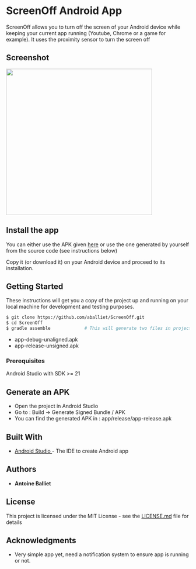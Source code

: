 # ScreenOff Android App

ScreenOff allows you to turn off the screen of your Android device while keeping your current app running (Youtube, Chrome or a game for example).
It uses the proximity sensor to turn the screen off

## Screenshot
<img src="https://github.com/aballiet/ScreenOff/raw/master/readme_ressources/screenshot.jpg" width="400">

## Install the app 
You can either use the APK given [here](https://github.com/aballiet/ScreenOff/raw/master/app/release/app-release.apk) or use the one generated by yourself from the source code (see instructions below)

Copy it (or download it) on your Android device and proceed to its installation.


## Getting Started

These instructions will get you a copy of the project up and running on your local machine for development and testing purposes.

```bash
$ git clone https://github.com/aballiet/ScreenOff.git
$ cd ScreenOff
$ gradle assemble             # This will generate two files in project/build/apk/
```

- app-debug-unaligned.apk 
- app-release-unsigned.apk

### Prerequisites

Android Studio with SDK >= 21

## Generate an APK

- Open the project in Android Studio
- Go to : Build -> Generate Signed Bundle / APK
- You can find the generated APK in : app/release/app-release.apk


## Built With

* [Android Studio ](https://developer.android.com/studio) - The IDE to create Android app


## Authors

* **Antoine Balliet** 


## License

This project is licensed under the MIT License - see the [LICENSE.md](LICENSE.md) file for details

## Acknowledgments

* Very simple app yet, need a notification system to ensure app is running or not.
